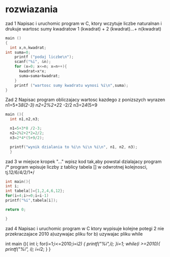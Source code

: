 # rozwiazania
zad 1
Napisac i uruchomic program w C, ktory wczytuje liczbe naturalnan
i drukuje wartosc sumy kwadratow 1 (kwadrat) + 2 (kwadrat)...+ n(kwadrat)

```c
main ()
{
  int x,n,kwadrat;
int suma=0;
    printf ("podaj liczbe\n");
    scanf("%i", &n);
    for (x=0; x<=n; x=n++){
      kwadrat=x*x;
      suma=suma+kwadrat;
    }
    printf ("wartosc sumy kwadratu wynosi %i\n",suma);
}
```
Zad 2
Napisac program obliczajacy wartosc kazdego z ponizszych wyrazen
n1=5+3*8(2-3)
n2=2%2+2*2 -2/2
n3=2*4*(5+9

```c
main (){
  int n1,n2,n3;

  n1=5+3*8 /2-3;
  n2=2%2+2*2=2/2;
  n3=2*4*(5+9/2);

  printf("wynik dzialania to %i\n %i\n %i\n", n1, n2, n3);
  }
```

zad 3
w miejsce kropek "..." wpisz kod tak,aby powstal dzialajacy program 
/* program wpisuje liczby z tablicy tabela [] w odwrotnej kolejnosci, tj.12/6/4/2/1*/

```c
int main(){
int i;
int tabela[]={1,2,4,6,12};
for(i=4;i>=0;i=i-1)
printf("%i",tabela[i]);

return 0;

}
```
zad 4
Napisac i uruchomic program w C ktory wypisuje kolejne potegi 2 nie przekraczajace 2010
a)uzywajac pliku for
b) uzywajac pliku while

int main (){
  int i;
  for(i=1;i<=2010;i=i*2)
    {
      printf("%i",i);
    }i=1;
  while(i >=2010){
printf("%i", i);
  i=i*2;
}
}



